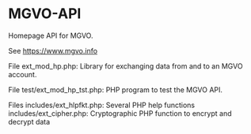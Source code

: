 # MGVO-API
Homepage API for MGVO.

See https://www.mgvo.info

File ext_mod_hp.php: Library for exchanging data from and to an MGVO account.

File test/ext_mod_hp_tst.php: PHP program to test the MGVO API.

Files includes/ext_hlpfkt.php: Several PHP help functions
      includes/ext_cipher.php: Cryptographic PHP function to encrypt and decrypt data
